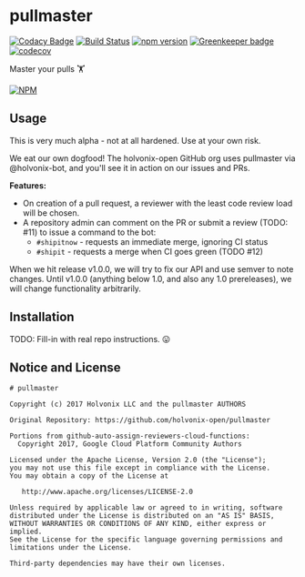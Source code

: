# pullmaster

[![Codacy Badge](https://api.codacy.com/project/badge/Grade/316fc378652343d6bffdb44758c208f0)](https://www.codacy.com/app/holvonix-open/pullmaster?utm_source=github.com&utm_medium=referral&utm_content=holvonix-open/pullmaster&utm_campaign=badger)
[![Build Status](https://travis-ci.org/holvonix-open/pullmaster.svg?branch=master)](https://travis-ci.org/holvonix-open/pullmaster)
[![npm version](https://badge.fury.io/js/pullmaster.svg)](https://badge.fury.io/js/pullmaster)
[![Greenkeeper badge](https://badges.greenkeeper.io/holvonix-open/pullmaster.svg)](https://greenkeeper.io/)
[![codecov](https://codecov.io/gh/holvonix-open/pullmaster/branch/master/graph/badge.svg)](https://codecov.io/gh/holvonix-open/pullmaster)

Master your pulls 🏋

[![NPM](https://nodei.co/npm/pullmaster.png?compact=true)](https://nodei.co/npm/pullmaster/)

## Usage

This is very much alpha - not at all hardened. Use at your own risk.

We eat our own dogfood! The holvonix-open GitHub org uses pullmaster via
@holvonix-bot, and you'll see it in action on our issues and PRs.

**Features:**

* On creation of a pull request, a reviewer with the least code review load will
  be chosen.
* A repository admin can comment on the PR or submit a review (TODO: #11) to issue a command to the bot:
  * `#shipitnow` - requests an immediate merge, ignoring CI status
  * `#shipit` - requests a merge when CI goes green (TODO #12)

When we hit release v1.0.0, we will try to fix our API and use semver to note
changes. Until v1.0.0 (anything below 1.0, and also any 1.0 prereleases), we
will change functionality arbitrarily.

## Installation

TODO: Fill-in with real repo instructions. :stuck_out_tongue:

## Notice and License

```
# pullmaster

Copyright (c) 2017 Holvonix LLC and the pullmaster AUTHORS

Original Repository: https://github.com/holvonix-open/pullmaster

Portions from github-auto-assign-reviewers-cloud-functions:
  Copyright 2017, Google Cloud Platform Community Authors

Licensed under the Apache License, Version 2.0 (the "License");
you may not use this file except in compliance with the License.
You may obtain a copy of the License at

   http://www.apache.org/licenses/LICENSE-2.0

Unless required by applicable law or agreed to in writing, software
distributed under the License is distributed on an "AS IS" BASIS,
WITHOUT WARRANTIES OR CONDITIONS OF ANY KIND, either express or implied.
See the License for the specific language governing permissions and
limitations under the License.

Third-party dependencies may have their own licenses.
```
